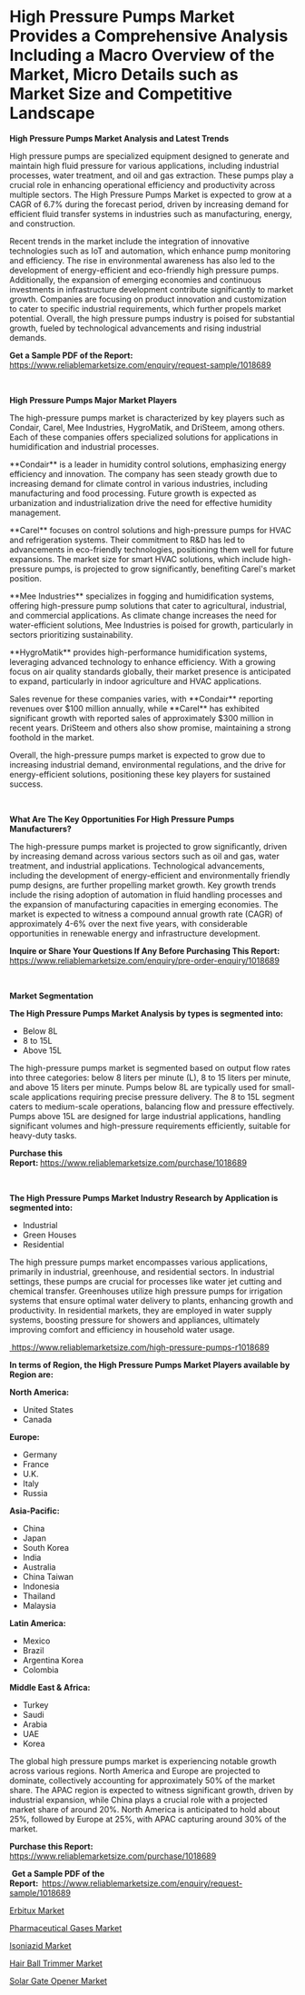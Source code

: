 <p><h1>High Pressure Pumps Market Provides a Comprehensive Analysis Including a Macro Overview of the Market, Micro Details such as Market Size and Competitive Landscape</h1></p><p><strong>High Pressure Pumps Market Analysis and Latest Trends</strong></p>
<p><p>High pressure pumps are specialized equipment designed to generate and maintain high fluid pressure for various applications, including industrial processes, water treatment, and oil and gas extraction. These pumps play a crucial role in enhancing operational efficiency and productivity across multiple sectors. The High Pressure Pumps Market is expected to grow at a CAGR of 6.7% during the forecast period, driven by increasing demand for efficient fluid transfer systems in industries such as manufacturing, energy, and construction.</p><p>Recent trends in the market include the integration of innovative technologies such as IoT and automation, which enhance pump monitoring and efficiency. The rise in environmental awareness has also led to the development of energy-efficient and eco-friendly high pressure pumps. Additionally, the expansion of emerging economies and continuous investments in infrastructure development contribute significantly to market growth. Companies are focusing on product innovation and customization to cater to specific industrial requirements, which further propels market potential. Overall, the high pressure pumps industry is poised for substantial growth, fueled by technological advancements and rising industrial demands.</p></p>
<p><strong>Get a Sample PDF of the Report:&nbsp;</strong> <a href="https://www.reliablemarketsize.com/enquiry/request-sample/1018689?utm_campaign=1766&utm_medium=2&utm_source=Github&utm_content=ia&utm_term=04122024&utm_id=high-pressure-pumps">https://www.reliablemarketsize.com/enquiry/request-sample/1018689</a></p>
<p>&nbsp;</p>
<p><strong>High Pressure Pumps Major Market Players</strong></p>
<p><p>The high-pressure pumps market is characterized by key players such as Condair, Carel, Mee Industries, HygroMatik, and DriSteem, among others. Each of these companies offers specialized solutions for applications in humidification and industrial processes.</p><p>**Condair** is a leader in humidity control solutions, emphasizing energy efficiency and innovation. The company has seen steady growth due to increasing demand for climate control in various industries, including manufacturing and food processing. Future growth is expected as urbanization and industrialization drive the need for effective humidity management.</p><p>**Carel** focuses on control solutions and high-pressure pumps for HVAC and refrigeration systems. Their commitment to R&D has led to advancements in eco-friendly technologies, positioning them well for future expansions. The market size for smart HVAC solutions, which include high-pressure pumps, is projected to grow significantly, benefiting Carel's market position.</p><p>**Mee Industries** specializes in fogging and humidification systems, offering high-pressure pump solutions that cater to agricultural, industrial, and commercial applications. As climate change increases the need for water-efficient solutions, Mee Industries is poised for growth, particularly in sectors prioritizing sustainability.</p><p>**HygroMatik** provides high-performance humidification systems, leveraging advanced technology to enhance efficiency. With a growing focus on air quality standards globally, their market presence is anticipated to expand, particularly in indoor agriculture and HVAC applications.</p><p>Sales revenue for these companies varies, with **Condair** reporting revenues over $100 million annually, while **Carel** has exhibited significant growth with reported sales of approximately $300 million in recent years. DriSteem and others also show promise, maintaining a strong foothold in the market.</p><p>Overall, the high-pressure pumps market is expected to grow due to increasing industrial demand, environmental regulations, and the drive for energy-efficient solutions, positioning these key players for sustained success.</p></p>
<p>&nbsp;</p>
<p><strong>What Are The Key Opportunities For High Pressure Pumps Manufacturers?</strong></p>
<p><p>The high-pressure pumps market is projected to grow significantly, driven by increasing demand across various sectors such as oil and gas, water treatment, and industrial applications. Technological advancements, including the development of energy-efficient and environmentally friendly pump designs, are further propelling market growth. Key growth trends include the rising adoption of automation in fluid handling processes and the expansion of manufacturing capacities in emerging economies. The market is expected to witness a compound annual growth rate (CAGR) of approximately 4-6% over the next five years, with considerable opportunities in renewable energy and infrastructure development.</p></p>
<p><strong>Inquire or Share Your Questions If Any Before Purchasing This Report:</strong> <a href="https://www.reliablemarketsize.com/enquiry/pre-order-enquiry/1018689?utm_campaign=1766&utm_medium=2&utm_source=Github&utm_content=ia&utm_term=04122024&utm_id=high-pressure-pumps">https://www.reliablemarketsize.com/enquiry/pre-order-enquiry/1018689</a></p>
<p>&nbsp;</p>
<p><strong>Market Segmentation</strong></p>
<p><strong>The High Pressure Pumps Market Analysis by types is segmented into:</strong></p>
<p><ul><li>Below 8L</li><li>8 to 15L</li><li>Above 15L</li></ul></p>
<p><p>The high-pressure pumps market is segmented based on output flow rates into three categories: below 8 liters per minute (L), 8 to 15 liters per minute, and above 15 liters per minute. Pumps below 8L are typically used for small-scale applications requiring precise pressure delivery. The 8 to 15L segment caters to medium-scale operations, balancing flow and pressure effectively. Pumps above 15L are designed for large industrial applications, handling significant volumes and high-pressure requirements efficiently, suitable for heavy-duty tasks.</p></p>
<p><strong>Purchase this Report:&nbsp;</strong><a href="https://www.reliablemarketsize.com/purchase/1018689?utm_campaign=1766&utm_medium=2&utm_source=Github&utm_content=ia&utm_term=04122024&utm_id=high-pressure-pumps">https://www.reliablemarketsize.com/purchase/1018689</a></p>
<p>&nbsp;</p>
<p><strong>The High Pressure Pumps Market Industry Research by Application is segmented into:</strong></p>
<p><ul><li>Industrial</li><li>Green Houses</li><li>Residential</li></ul></p>
<p><p>The high pressure pumps market encompasses various applications, primarily in industrial, greenhouse, and residential sectors. In industrial settings, these pumps are crucial for processes like water jet cutting and chemical transfer. Greenhouses utilize high pressure pumps for irrigation systems that ensure optimal water delivery to plants, enhancing growth and productivity. In residential markets, they are employed in water supply systems, boosting pressure for showers and appliances, ultimately improving comfort and efficiency in household water usage.</p></p>
<p><a href="https://www.reliablemarketsize.com/high-pressure-pumps-r1018689?utm_campaign=1766&utm_medium=2&utm_source=Github&utm_content=ia&utm_term=04122024&utm_id=high-pressure-pumps">&nbsp;https://www.reliablemarketsize.com/high-pressure-pumps-r1018689</a></p>
<p><strong>In terms of Region, the High Pressure Pumps Market Players available by Region are:</strong></p>
<p>
    <p> <strong> North America: </strong>
        <ul>
            <li>United States</li>
            <li>Canada</li>
        </ul>
        </p> 
    <p> <strong> Europe: </strong>
        <ul>
            <li>Germany</li>
            <li>France</li>
            <li>U.K.</li>
            <li>Italy</li>
            <li>Russia</li>
        </ul>
        </p> 
    <p> <strong> Asia-Pacific: </strong>
        <ul>
            <li>China</li>
            <li>Japan</li>
            <li>South Korea</li>
            <li>India</li>
            <li>Australia</li>
            <li>China Taiwan</li>
            <li>Indonesia</li>
            <li>Thailand</li>
            <li>Malaysia</li>
        </ul>
        </p> 
    <p> <strong> Latin America: </strong>
        <ul>
            <li>Mexico</li>
            <li>Brazil</li>
            <li>Argentina Korea</li>
            <li>Colombia</li>
        </ul>
        </p> 
    <p> <strong> Middle East & Africa: </strong>
        <ul>
            <li>Turkey</li>
            <li>Saudi</li>
            <li>Arabia</li>
            <li>UAE</li>
            <li>Korea</li>
        </ul>
    </p>
    </p>
<p><p>The global high pressure pumps market is experiencing notable growth across various regions. North America and Europe are projected to dominate, collectively accounting for approximately 50% of the market share. The APAC region is expected to witness significant growth, driven by industrial expansion, while China plays a crucial role with a projected market share of around 20%. North America is anticipated to hold about 25%, followed by Europe at 25%, with APAC capturing around 30% of the market.</p></p>
<p><strong>Purchase this Report: </strong><a href="https://www.reliablemarketsize.com/purchase/1018689?utm_campaign=1766&utm_medium=2&utm_source=Github&utm_content=ia&utm_term=04122024&utm_id=high-pressure-pumps">https://www.reliablemarketsize.com/purchase/1018689</a></p>
<p>&nbsp;<strong>Get a Sample PDF of the Report:&nbsp;&nbsp;</strong><a href="https://www.reliablemarketsize.com/enquiry/request-sample/1018689?utm_campaign=1766&utm_medium=2&utm_source=Github&utm_content=ia&utm_term=04122024&utm_id=high-pressure-pumps">https://www.reliablemarketsize.com/enquiry/request-sample/1018689</a></p>
<p><strong></strong></p>
<p><p><a href="https://www.linkedin.com/pulse/forecasts-erbitux-market-anticipated-89-cagr-from-r5yye?utm_campaign=1766&utm_medium=2&utm_source=Github&utm_content=ia&utm_term=04122024&utm_id=high-pressure-pumps">Erbitux Market</a></p><p><a href="https://issuu.com/reportprime-2/docs/pharmaceutical-gases-market-size-2030.pptx?utm_campaign=1766&utm_medium=2&utm_source=Github&utm_content=ia&utm_term=04122024&utm_id=high-pressure-pumps">Pharmaceutical Gases Market</a></p><p><a href="https://www.linkedin.com/pulse/annual-growth-isoniazid-market-9-cagr-revenue-trends-tesne?utm_campaign=1766&utm_medium=2&utm_source=Github&utm_content=ia&utm_term=04122024&utm_id=high-pressure-pumps">Isoniazid Market</a></p><p><a href="https://issuu.com/reportprime-2/docs/hair-ball-trimmer-market-size-2030.pptx?utm_campaign=1766&utm_medium=2&utm_source=Github&utm_content=ia&utm_term=04122024&utm_id=high-pressure-pumps">Hair Ball Trimmer Market</a></p><p><a href="https://www.linkedin.com/pulse/extensive-analysis-solar-gate-opener-market-anticipated-ku46f?utm_campaign=1766&utm_medium=2&utm_source=Github&utm_content=ia&utm_term=04122024&utm_id=high-pressure-pumps">Solar Gate Opener Market</a></p></p>